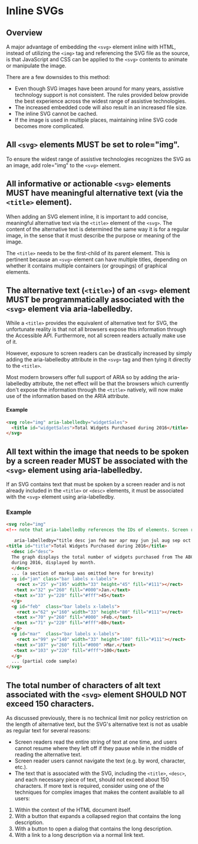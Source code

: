 # Inline SVGs

## Overview

A major advantage of embedding the `<svg>` element inline with HTML, instead of utilizing the `<img>` tag and referencing the SVG file as the source, is that JavaScript and CSS can be applied to the `<svg>` contents to animate or manipulate the image.

There are a few downsides to this method:

- Even though SVG images have been around for many years, assistive technology support is not consistent. The rules provided below provide the best experience across the widest range of assistive technologies.
- The increased embedded code will also result in an increased file size.
- The inline SVG cannot be cached.
- If the image is used in multiple places, maintaining inline SVG code becomes more complicated.

## All `<svg>` elements MUST be set to role="img".

To ensure the widest range of assistive technologies recognizes the SVG as an image, add role="img" to the `<svg>` element.

## All informative or actionable `<svg>` elements MUST have meaningful alternative text (via the `<title>` element).

When adding an SVG element inline, it is important to add concise, meaningful alternative text via the `<title>` element of the `<svg>`. The content of the alternative text is determined the same way it is for a regular image, in the sense that it must describe the purpose or meaning of the image.

The `<title>` needs to be the first-child of its parent element. This is pertinent because an `<svg>` element can have multiple titles, depending on whether it contains multiple containers (or groupings) of graphical elements.

## The alternative text (`<title>`) of an `<svg>` element MUST be programmatically associated with the `<svg>` element via aria-labelledby.

While a `<title>` provides the equivalent of alternative text for SVG, the unfortunate reality is that not all browsers expose this information through the Accessible API. Furthermore, not all screen readers actually make use of it. 

However, exposure to screen readers can be drastically increased by simply adding the aria-labelledby attribute in the `<svg>` tag and then tying it directly to the `<title>`.

Most modern browsers offer full support of ARIA so by adding the aria-labelledby attribute, the net effect will be that the browsers which currently don't expose the information through the `<title>` natively, will now make use of the information based on the ARIA attribute.

#### Example

```html
<svg role="img" aria-labelledby="widgetSales">
  <title id="widgetSales">Total Widgets Purchased during 2016</title>
</svg>
```

## All text within the image that needs to be spoken by a screen reader MUST be associated with the `<svg>` element using aria-labelledby.

If an SVG contains text that must be spoken by a screen reader and is not already included in the `<title>` or `<desc>` elements, it must be associated with the `<svg>` element using aria-labelledby.

### Example

```html
<svg role="img" 
<!-- note that aria-labelledby references the IDs of elements. Screen readers read the text inside those elements, not the IDs themselves, which are used only to identify the elements. -->

   aria-labelledby="title desc jan feb mar apr may jun jul aug sep oct nov dec"> 
<title id="title">Total Widgets Purchased during 2016</title>
  <desc id="desc">
  The graph displays the total number of widgets purchased from The ABC Store
  during 2016, displayed by month.
  </desc>
  ... (a section of markup was omitted here for brevity)
  <g id="jan" class="bar labels x-labels">
    <rect x="25" y="195" width="33" height="45" fill="#111"></rect>
   <text x="32" y="260" fill="#000">Jan.</text>
   <text x="33" y="220" fill="#fff">45</text>
  </g> 
  <g id="feb"  class="bar labels x-labels">
    <rect x="62" y="160" width="33" height="80" fill="#111"></rect>
   <text x="70" y="260" fill="#000" >Feb.</text>
   <text x="71" y="220" fill="#fff">80</text>
  </g> 
  <g id="mar"  class="bar labels x-labels">
    <rect x="99" y="140" width="33" height="100" fill="#111"></rect>
   <text x="107" y="260" fill="#000" >Mar.</text>
   <text x="103" y="220" fill="#fff">100</text>
  </g> 
  ... (partial code sample)
</svg>
```

## The total number of characters of alt text associated with the `<svg>` element SHOULD NOT exceed 150 characters.

As discussed previously, there is no technical limit nor policy restriction on the length of alternative text, but the SVG's alternative text is not as usable as regular text for several reasons:

- Screen readers read the entire string of text at one time, and users cannot resume where they left off if they pause while in the middle of reading the alternative text.
- Screen reader users cannot navigate the text (e.g. by word, character, etc.).
- The text that is associated with the SVG, including the `<title>`, `<desc>`, and each necessary piece of text, should not exceed about 150 characters. If more text is required, consider using one of the techniques for complex images that makes the content available to all users:

1. Within the context of the HTML document itself.
2. With a button that expands a collapsed region that contains the long description.
3. With a button to open a dialog that contains the long description.
4. With a link to a long description via a normal link text.
